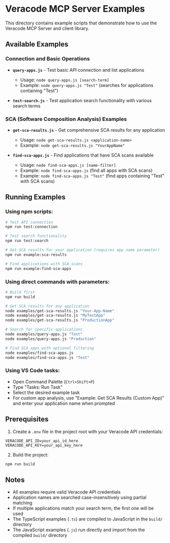 # Veracode MCP Server Examples

This directory contains example scripts that demonstrate how to use the Veracode MCP Server and client library.

## Available Examples

### Connection and Basic Operations

- **`query-apps.js`** - Test basic API connection and list applications
  - Usage: `node query-apps.js [search-term]`
  - Example: `node query-apps.js "Test"` (searches for applications containing "Test")
  
- **`test-search.js`** - Test application search functionality with various search terms

### SCA (Software Composition Analysis) Examples

- **`get-sca-results.js`** - Get comprehensive SCA results for any application
  - Usage: `node get-sca-results.js <application-name>`
  - Example: `node get-sca-results.js "YourAppName"`
  
- **`find-sca-apps.js`** - Find applications that have SCA scans available
  - Usage: `node find-sca-apps.js [name-filter]`
  - Example: `node find-sca-apps.js` (find all apps with SCA scans)
  - Example: `node find-sca-apps.js "Test"` (find apps containing "Test" with SCA scans)

## Running Examples

### Using npm scripts:
```bash
# Test API connection
npm run test:connection

# Test search functionality  
npm run test:search

# Get SCA results for your application (requires app name parameter)
npm run example:sca-results

# Find applications with SCA scans
npm run example:find-sca-apps
```

### Using direct commands with parameters:
```bash
# Build first
npm run build

# Get SCA results for any application
node examples/get-sca-results.js "Your-App-Name"
node examples/get-sca-results.js "MyTestApp"
node examples/get-sca-results.js "ProductionApp"

# Search for specific applications
node examples/query-apps.js "Test"
node examples/query-apps.js "Production"

# Find SCA apps with optional filtering
node examples/find-sca-apps.js
node examples/find-sca-apps.js "Test"
```

### Using VS Code tasks:
- Open Command Palette (`Ctrl+Shift+P`)
- Type "Tasks: Run Task"
- Select the desired example task
- For custom app analysis, use "Example: Get SCA Results (Custom App)" and enter your application name when prompted

## Prerequisites

1. Create a `.env` file in the project root with your Veracode API credentials:
```
VERACODE_API_ID=your_api_id_here
VERACODE_API_KEY=your_api_key_here
```

2. Build the project:
```bash
npm run build
```

## Notes

- All examples require valid Veracode API credentials
- Application names are searched case-insensitively using partial matching
- If multiple applications match your search term, the first one will be used
- The TypeScript examples (`.ts`) are compiled to JavaScript in the `build/` directory
- The JavaScript examples (`.js`) run directly and import from the compiled `build/` directory
